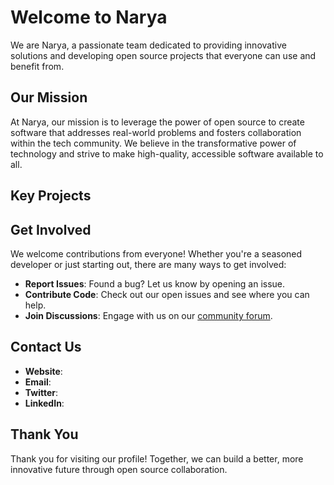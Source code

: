 # Welcome to Narya

We are Narya, a passionate team dedicated to providing innovative solutions and developing open source projects that everyone can use and benefit from.

## Our Mission

At Narya, our mission is to leverage the power of open source to create software that addresses real-world problems and fosters collaboration within the tech community. We believe in the transformative power of technology and strive to make high-quality, accessible software available to all.

## Key Projects


## Get Involved

We welcome contributions from everyone! Whether you're a seasoned developer or just starting out, there are many ways to get involved:
- **Report Issues**: Found a bug? Let us know by opening an issue.
- **Contribute Code**: Check out our open issues and see where you can help.
- **Join Discussions**: Engage with us on our [community forum](https://github.com/narya-org/community/discussions).

## Contact Us

- **Website**: 
- **Email**: 
- **Twitter**: 
- **LinkedIn**:

## Thank You

Thank you for visiting our profile! Together, we can build a better, more innovative future through open source collaboration.

